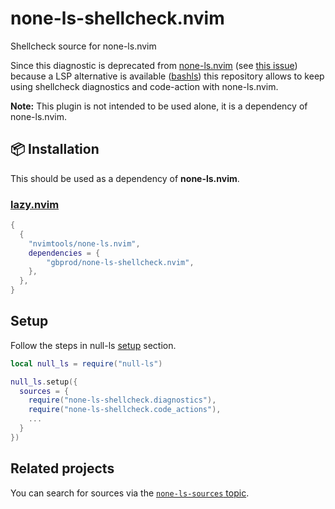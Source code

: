# none-ls-shellcheck.nvim

Shellcheck source for none-ls.nvim

Since this diagnostic is deprecated from [none-ls.nvim](https://github.com/nvimtools/none-ls.nvim)
(see [this issue](https://github.com/nvimtools/none-ls.nvim/issues/58)) because a LSP alternative is available ([bashls](https://github.com/bash-lsp/bash-language-server))
this repository allows to keep using shellcheck diagnostics and code-action with none-ls.nvim.

**Note:** This plugin is not intended to be used alone, it is a dependency of none-ls.nvim.

## 📦 Installation

This should be used as a dependency of **none-ls.nvim**.

### [lazy.nvim](https://github.com/folke/lazy.nvim)

```lua
{
  {
    "nvimtools/none-ls.nvim",
    dependencies = {
        "gbprod/none-ls-shellcheck.nvim",
    },
  },
}
```

## Setup

Follow the steps in null-ls [setup](https://github.com/nvimtools/none-ls.nvim?tab=readme-ov-file#setup) section.

```lua
local null_ls = require("null-ls")

null_ls.setup({
  sources = {
    require("none-ls-shellcheck.diagnostics"),
    require("none-ls-shellcheck.code_actions"),
    ...
  }
})
```

## Related projects

You can search for sources via the [`none-ls-sources` topic](https://github.com/topics/none-ls-sources).
